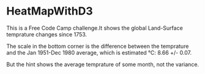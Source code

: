 # HeatMapWithD3

This is a Free Code Camp challenge.It shows the global Land-Surface temprature changes since 1753.

The scale in the bottom corner is the difference between the temprature and the Jan 1951-Dec 1980 average, 
which is estimated ℃: 8.66 +/- 0.07.

But the hint shows the average temprature of some month, not the variance.
